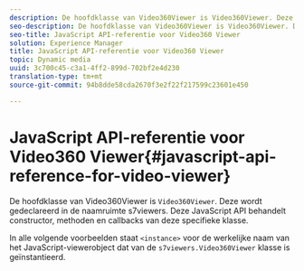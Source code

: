 ```yaml
---
description: De hoofdklasse van Video360Viewer is Video360Viewer. Deze wordt gedeclareerd in de naamruimte s7viewers. Deze JavaScript API behandelt constructor, methoden en callbacks van deze specifieke klasse.
seo-description: De hoofdklasse van Video360Viewer is Video360Viewer. Deze wordt gedeclareerd in de naamruimte s7viewers. Deze JavaScript API behandelt constructor, methoden en callbacks van deze specifieke klasse.
seo-title: JavaScript API-referentie voor Video360 Viewer
solution: Experience Manager
title: JavaScript API-referentie voor Video360 Viewer
topic: Dynamic media
uuid: 3c700c45-c3a1-4ff2-899d-702bf2e4d230
translation-type: tm+mt
source-git-commit: 94b8dde58cda2670f3e2f22f217599c23601e450

---
```



# JavaScript API-referentie voor Video360 Viewer{#javascript-api-reference-for-video-viewer}

De hoofdklasse van Video360Viewer is `Video360Viewer`. Deze wordt gedeclareerd in de naamruimte s7viewers. Deze JavaScript API behandelt constructor, methoden en callbacks van deze specifieke klasse.

In alle volgende voorbeelden staat `<instance>` voor de werkelijke naam van het JavaScript-viewerobject dat van de `s7viewers.Video360Viewer` klasse is geïnstantieerd.
